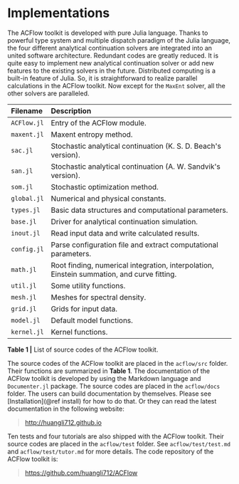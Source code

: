 # Implementations

The ACFlow toolkit is developed with pure Julia language. Thanks to powerful type system and multiple dispatch paradigm of the Julia language, the four different analytical continuation solvers are integrated into an united software architecture. Redundant codes are greatly reduced. It is quite easy to implement new analytical continuation solver or add new features to the existing solvers in the future. Distributed computing is a built-in feature of Julia. So, it is straightforward to realize parallel calculations in the ACFlow toolkit. Now except for the `MaxEnt` solver, all the other solvers are paralleled.

| Filename | Description |
| :------- | :---------- |
| `ACFlow.jl` | Entry of the ACFlow module. |
| `maxent.jl` | Maxent entropy method. |
| `sac.jl`    | Stochastic analytical continuation (K. S. D. Beach's version). |
| `san.jl`    | Stochastic analytical continuation (A. W. Sandvik's version). |
| `som.jl`    | Stochastic optimization method. |
| `global.jl` | Numerical and physical constants. |
| `types.jl`  | Basic data structures and computational parameters. |
| `base.jl`   | Driver for analytical continuation simulation. |
| `inout.jl`  | Read input data and write calculated results. |
| `config.jl` | Parse configuration file and extract computational parameters. |
| `math.jl`   | Root finding, numerical integration, interpolation, Einstein summation, and curve fitting. |
| `util.jl`   | Some utility functions. |
| `mesh.jl`   | Meshes for spectral density. |
| `grid.jl`   | Grids for input data. |
| `model.jl`  | Default model functions. |
| `kernel.jl` | Kernel functions. |

**Table 1 |** List of source codes of the ACFlow toolkit.

The source codes of the ACFlow toolkit are placed in the `acflow/src` folder. Their functions are summarized in **Table 1**. The documentation of the ACFlow toolkit is developed by using the Markdown language and `Documenter.jl` package. The source codes are placed in the `acflow/docs` folder. The users can build documentation by themselves. Please see [Installation](@ref install) for how to do that. Or they can read the latest documentation in the following website:

>    http://huangli712.github.io
  
Ten tests and four tutorials are also shipped with the ACFlow toolkit. Their source codes are placed in the `acflow/test` folder. See `acflow/test/test.md` and `acflow/test/tutor.md` for more details. The code repository of the ACFlow toolkit is:

>    https://github.com/huangli712/ACFlow
